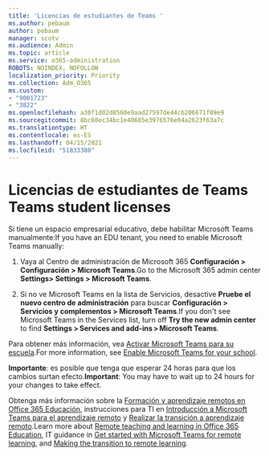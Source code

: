 ```yaml
---
title: 'Licencias de estudiantes de Teams '
ms.author: pebaum
author: pebaum
manager: scotv
ms.audience: Admin
ms.topic: article
ms.service: o365-administration
ROBOTS: NOINDEX, NOFOLLOW
localization_priority: Priority
ms.collection: Adm_O365
ms.custom:
- "9001723"
- "3822"
ms.openlocfilehash: a30f1d02d8560e9aad27597de44cb206671f09e9
ms.sourcegitcommit: 8bc60ec34bc1e40685e3976576e04a2623f63a7c
ms.translationtype: HT
ms.contentlocale: es-ES
ms.lasthandoff: 04/15/2021
ms.locfileid: "51833380"
---
```

# <a name="teams-student-licenses"></a><span data-ttu-id="b6375-102">Licencias de estudiantes de Teams </span><span class="sxs-lookup"><span data-stu-id="b6375-102">Teams student licenses</span></span>

<span data-ttu-id="b6375-103">Si tiene un espacio empresarial educativo, debe habilitar Microsoft Teams manualmente:</span><span class="sxs-lookup"><span data-stu-id="b6375-103">If you have an EDU tenant, you need to enable Microsoft Teams manually:</span></span>

1. <span data-ttu-id="b6375-104">Vaya al Centro de administración de Microsoft 365 **Configuración > Configuración > Microsoft Teams**.</span><span class="sxs-lookup"><span data-stu-id="b6375-104">Go to the Microsoft 365 admin center **Settings> Settings > Microsoft Teams**.</span></span> 

2. <span data-ttu-id="b6375-105">Si no ve Microsoft Teams en la lista de Servicios, desactive **Pruebe el nuevo centro de administración** para buscar **Configuración > Servicios y complementos > Microsoft Teams**.</span><span class="sxs-lookup"><span data-stu-id="b6375-105">If you don't see Microsoft Teams in the Services list, turn off **Try the new admin center** to find **Settings > Services and add-ins > Microsoft Teams**.</span></span> 

<span data-ttu-id="b6375-106">Para obtener más información, vea [Activar Microsoft Teams para su escuela](https://docs.microsoft.com/microsoft-365/education/intune-edu-trial/enable-microsoft-teams#enable-microsoft-teams-for-your-school-1).</span><span class="sxs-lookup"><span data-stu-id="b6375-106">For more information, see [Enable Microsoft Teams for your school](https://docs.microsoft.com/microsoft-365/education/intune-edu-trial/enable-microsoft-teams#enable-microsoft-teams-for-your-school-1).</span></span> 

<span data-ttu-id="b6375-107">**Importante**: es posible que tenga que esperar 24 horas para que los cambios surtan efecto.</span><span class="sxs-lookup"><span data-stu-id="b6375-107">**Important**: You may have to wait up to 24 hours for your changes to take effect.</span></span>

<span data-ttu-id="b6375-108">Obtenga más información sobre la [Formación y aprendizaje remotos en Office 365 Educación](https://support.office.com/article/remote-teaching-and-learning-in-office-365-education-f651ccae-7b65-478b-8366-51bb884025c4), instrucciones para TI en [Introducción a Microsoft Teams para el aprendizaje remoto](https://docs.microsoft.com/MicrosoftTeams/remote-learning-edu) y [Realizar la transición a aprendizaje remoto](https://www.microsoft.com/education/remote-learning).</span><span class="sxs-lookup"><span data-stu-id="b6375-108">Learn more about [Remote teaching and learning in Office 365 Education](https://support.office.com/article/remote-teaching-and-learning-in-office-365-education-f651ccae-7b65-478b-8366-51bb884025c4), IT guidance in [Get started with Microsoft Teams for remote learning](https://docs.microsoft.com/MicrosoftTeams/remote-learning-edu), and [Making the transition to remote learning](https://www.microsoft.com/education/remote-learning).</span></span>
